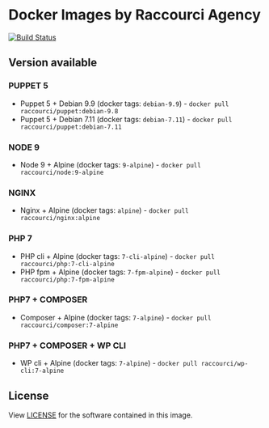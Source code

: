 # Docker Images by Raccourci Agency

[![Build Status](https://travis-ci.org/raccourci/docker.svg?branch=master)](https://travis-ci.org/raccourci/docker)

## Version available

### PUPPET 5

- Puppet 5 + Debian 9.9 (docker tags: `debian-9.9`) - `docker pull raccourci/puppet:debian-9.8`
- Puppet 5 + Debian 7.11 (docker tags: `debian-7.11`) - `docker pull raccourci/puppet:debian-7.11`

### NODE 9

- Node 9 + Alpine (docker tags: `9-alpine`) - `docker pull raccourci/node:9-alpine`

### NGINX

- Nginx + Alpine (docker tags: `alpine`) - `docker pull raccourci/nginx:alpine`

### PHP 7

- PHP cli + Alpine (docker tags: `7-cli-alpine`) - `docker pull raccourci/php:7-cli-alpine`
- PHP fpm + Alpine (docker tags: `7-fpm-alpine`) - `docker pull raccourci/php:7-fpm-alpine`

### PHP7 + COMPOSER

- Composer + Alpine (docker tags: `7-alpine`) - `docker pull raccourci/composer:7-alpine`

### PHP7 + COMPOSER + WP CLI

- WP cli + Alpine (docker tags: `7-alpine`) - `docker pull raccourci/wp-cli:7-alpine`

## License

View [LICENSE](LICENSE) for the software contained in this image.
